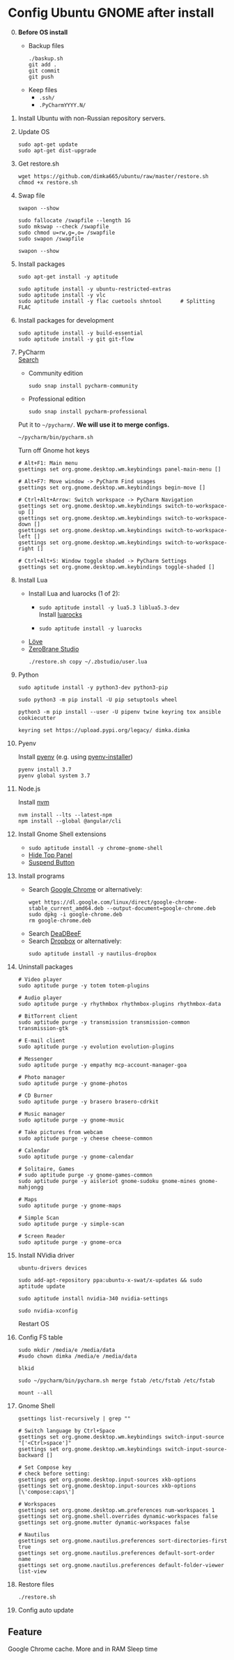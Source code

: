 Config Ubuntu GNOME after install
=================================

0. **Before OS install**
    - Backup files
        ```console
        ./baskup.sh
        git add .
        git commit
        git push
        ```
    - Keep files
        - `.ssh/`
        - `.PyCharmYYYY.N/`
        
1. Install Ubuntu with non-Russian repository servers.

2. Update OS
    ```console
    sudo apt-get update
    sudo apt-get dist-upgrade
    ```

2. Get restore.sh
    ```console
    wget https://github.com/dimka665/ubuntu/raw/master/restore.sh
    chmod +x restore.sh
    ```

3. Swap file
    ```console
    swapon --show
    
    sudo fallocate /swapfile --length 1G
    sudo mkswap --check /swapfile
    sudo chmod u=rw,g=,o= /swapfile
    sudo swapon /swapfile

    swapon --show
    ```

4. Install packages
    ```console
    sudo apt-get install -y aptitude

    sudo aptitude install -y ubuntu-restricted-extras
    sudo aptitude install -y vlc
    sudo aptitude install -y flac cuetools shntool      # Splitting FLAC
    ```

4. Install packages for development
    ```console
    sudo aptitude install -y build-essential
    sudo aptitude install -y git git-flow
    ```
    
4. PyCharm  
    [Search](https://google.com/search?q=download+pycharm)
    - Community edition
        ```console
        sudo snap install pycharm-community
        ```
    - Professional edition  
        ```console
        sudo snap install pycharm-professional
        ```
            
    Put it to `~/pycharm/`. **We will use it to merge configs.**  
    ```console
    ~/pycharm/bin/pycharm.sh
    ```
    Turn off Gnome hot keys
    ```console
    # Alt+F1: Main menu
    gsettings set org.gnome.desktop.wm.keybindings panel-main-menu []
    
    # Alt+F7: Move window -> PyCharm Find usages
    gsettings set org.gnome.desktop.wm.keybindings begin-move []

    # Ctrl+Alt+Arrow: Switch workspace -> PyCharm Navigation
    gsettings set org.gnome.desktop.wm.keybindings switch-to-workspace-up []
    gsettings set org.gnome.desktop.wm.keybindings switch-to-workspace-down []
    gsettings set org.gnome.desktop.wm.keybindings switch-to-workspace-left []
    gsettings set org.gnome.desktop.wm.keybindings switch-to-workspace-right []

    # Ctrl+Alt+S: Window toggle shaded -> PyCharm Settings
    gsettings set org.gnome.desktop.wm.keybindings toggle-shaded []
    ```

4. Install Lua
    - Install Lua and luarocks (1 of 2):
        * `sudo aptitude install -y lua5.3 liblua5.3-dev`  
          Install [luarocks](https://google.com/search?q=luarocks+install)
          
        * `sudo aptitude install -y luarocks`
    - [Löve](https://google.com/search?q=love2d+install)  
    - [ZeroBrane Studio](https://studio.zerobrane.com/download)
      ```console
      ./restore.sh copy ~/.zbstudio/user.lua
      ```
        
5. Python
    ```console
    sudo aptitude install -y python3-dev python3-pip
    
    sudo python3 -m pip install -U pip setuptools wheel 
    
    python3 -m pip install --user -U pipenv twine keyring tox ansible cookiecutter
        
    keyring set https://upload.pypi.org/legacy/ dimka.dimka
    ```
    
6. Pyenv

    Install [pyenv](https://github.com/pyenv/pyenv#installation)
    (e.g. using [pyenv-installer](https://github.com/pyenv/pyenv-installer#installation--update--uninstallation))
    
    ```console
    pyenv install 3.7
    pyenv global system 3.7
    ```
    
6. Node.js

    Install [nvm](https://github.com/creationix/nvm#installation)
    ```console
    nvm install --lts --latest-npm
    npm install --global @angular/cli
    ```

7. Install Gnome Shell extensions
    - `sudo aptitude install -y chrome-gnome-shell`
    - [Hide Top Panel](https://extensions.gnome.org/extension/740/hide-top-panel/)
    - [Suspend Button](https://extensions.gnome.org/extension/826/suspend-button/)

8. Install programs
    - Search [Google Chrome](https://google.com/search?q=google+chrome+install+linux)
        or alternatively:
        ```console
        wget https://dl.google.com/linux/direct/google-chrome-stable_current_amd64.deb --output-document=google-chrome.deb
        sudo dpkg -i google-chrome.deb
        rm google-chrome.deb
        ```
    - Search [DeaDBeeF](https://google.com/search?q=deadbeef+install)
    - Search [Dropbox](https://google.com/search?q=dropbox+install)
        or alternatively:
        ```console
        sudo aptitude install -y nautilus-dropbox
        ```

9. Uninstall packages
    ```console
    # Video player
    sudo aptitude purge -y totem totem-plugins

    # Audio player
    sudo aptitude purge -y rhythmbox rhythmbox-plugins rhythmbox-data

    # BitTorrent client
    sudo aptitude purge -y transmission transmission-common transmission-gtk

    # E-mail client
    sudo aptitude purge -y evolution evolution-plugins

    # Messenger
    sudo aptitude purge -y empathy mcp-account-manager-goa

    # Photo manager
    sudo aptitude purge -y gnome-photos

    # CD Burner
    sudo aptitude purge -y brasero brasero-cdrkit

    # Music manager
    sudo aptitude purge -y gnome-music

    # Take pictures from webcam
    sudo aptitude purge -y cheese cheese-common

    # Calendar
    sudo aptitude purge -y gnome-calendar

    # Solitaire, Games
    # sudo aptitude purge -y gnome-games-common
    sudo aptitude purge -y aisleriot gnome-sudoku gnome-mines gnome-mahjongg

    # Maps
    sudo aptitude purge -y gnome-maps
    
    # Simple Scan
    sudo aptitude purge -y simple-scan    
    
    # Screen Reader
    sudo aptitude purge -y gnome-orca    
    ```

10. Install NVidia driver
    ```console
    ubuntu-drivers devices

    sudo add-apt-repository ppa:ubuntu-x-swat/x-updates && sudo aptitude update

    sudo aptitude install nvidia-340 nvidia-settings

    sudo nvidia-xconfig
    ```
    Restart OS

11. Config FS table
    ```console
    sudo mkdir /media/e /media/data
    #sudo chown dimka /media/e /media/data

    blkid

    sudo ~/pycharm/bin/pycharm.sh merge fstab /etc/fstab /etc/fstab

    mount --all
    ```

12. Gnome Shell
    ```console
    gsettings list-recursively | grep ""

    # Switch language by Ctrl+Space
    gsettings set org.gnome.desktop.wm.keybindings switch-input-source "['<Ctrl>space']"
    gsettings set org.gnome.desktop.wm.keybindings switch-input-source-backward []
    
    # Set Compose key
    # check before setting:
    gsettings get org.gnome.desktop.input-sources xkb-options
    gsettings set org.gnome.desktop.input-sources xkb-options [\'compose:caps\']

    # Workspaces
    gsettings set org.gnome.desktop.wm.preferences num-workspaces 1
    gsettings set org.gnome.shell.overrides dynamic-workspaces false
    gsettings set org.gnome.mutter dynamic-workspaces false

    # Nautilus
    gsettings set org.gnome.nautilus.preferences sort-directories-first true
    gsettings set org.gnome.nautilus.preferences default-sort-order name
    gsettings set org.gnome.nautilus.preferences default-folder-viewer list-view
    ```

13. Restore files
    ```console
    ./restore.sh
    ```

16. Config auto update



Feature
-------

Google Chrome cache. More and in RAM
Sleep time
